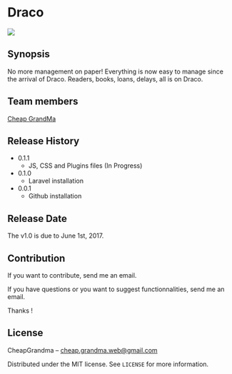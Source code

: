# Draco

<img src="https://www.aisquared.com/wp-content/uploads/2014/05/libraries.jpg" />

## Synopsis

No more management on paper! Everything is now easy to manage since the arrival of Draco. Readers, books, loans, delays, all is on Draco.

## Team members

<a href="https://github.com/cheapgrandma" target="_blank">Cheap GrandMa</a>

## Release History

* 0.1.1
   * JS, CSS and Plugins files (In Progress)
* 0.1.0
   * Laravel installation
* 0.0.1
   * Github installation

## Release Date  

The v1.0 is due to June 1st, 2017. 

## Contribution

If you want to contribute, send me an email. 

If you have questions or you want to suggest functionnalities, send me an email.

Thanks !

## License

CheapGrandma – cheap.grandma.web@gmail.com

Distributed under the MIT license. See ``LICENSE`` for more information.

